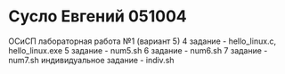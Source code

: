 # Сусло Евгений 051004
ОСиСП лабораторная работа №1 (вариант 5) 
4 задание - hello_linux.c, hello_linux.exe
5 задание - num5.sh
6 задание - num6.sh 
7 задание - num7.sh
индивидуальное задание - indiv.sh
